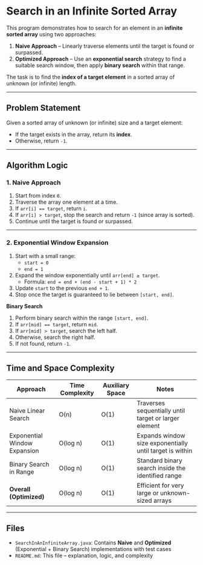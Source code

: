 # Search in an Infinite Sorted Array

This program demonstrates how to search for an element in an **infinite sorted array** using two approaches:

1. **Naive Approach** – Linearly traverse elements until the target is found or surpassed.  
2. **Optimized Approach** – Use an **exponential search** strategy to find a suitable search window, then apply **binary search** within that range.

The task is to find the **index of a target element** in a sorted array of unknown (or infinite) length.

---

## Problem Statement

Given a sorted array of unknown (or infinite) size and a target element:  

- If the target exists in the array, return its **index**.  
- Otherwise, return `-1`.  

---

## Algorithm Logic

### 1. Naive Approach
1. Start from index `0`.  
2. Traverse the array one element at a time.  
3. If `arr[i] == target`, return `i`.  
4. If `arr[i] > target`, stop the search and return `-1` (since array is sorted).  
5. Continue until the target is found or surpassed.  

---

### 2. Exponential Window Expansion
1. Start with a small range:  
   - `start = 0`  
   - `end = 1`  
2. Expand the window exponentially until `arr[end] ≥ target`.  
   - Formula: `end = end + (end - start + 1) * 2`  
3. Update `start` to the previous `end + 1`.  
4. Stop once the target is guaranteed to lie between `[start, end]`.  

**Binary Search**
1. Perform binary search within the range `[start, end]`.  
2. If `arr[mid] == target`, return `mid`.  
3. If `arr[mid] > target`, search the left half.  
4. Otherwise, search the right half.  
5. If not found, return `-1`.  

---


## Time and Space Complexity

| Approach                      | Time Complexity | Auxiliary Space | Notes                                                   |
|-------------------------------|-----------------|-----------------|---------------------------------------------------------|
| Naive Linear Search           | O(n)            | O(1)            | Traverses sequentially until target or larger element   |
| Exponential Window Expansion  | O(log n)        | O(1)            | Expands window size exponentially until target is within |
| Binary Search in Range        | O(log n)        | O(1)            | Standard binary search inside the identified range       |
| **Overall (Optimized)**       | O(log n)        | O(1)            | Efficient for very large or unknown-sized arrays         |

---

## Files

- `SearchInAnInfiniteArray.java`: Contains **Naive** and **Optimized** (Exponential + Binary Search) implementations with test cases  
- `README.md`: This file – explanation, logic, and complexity
